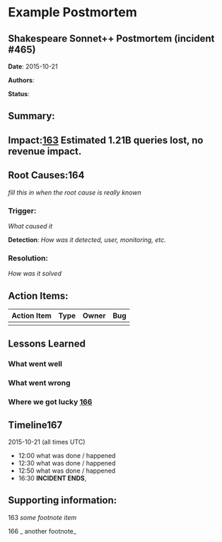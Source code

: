 # Example Postmortem

## Shakespeare Sonnet++ Postmortem (incident #465)

**Date**: 2015-10-21

**Authors**: 

**Status**: 

## Summary:



## Impact:[163](#163) Estimated 1.21B queries lost, no revenue impact.

## Root Causes:164

_fill this in when the root cause is really known_

### Trigger:
_What caused it_

**Detection**: 
_How was it detected, user, monitoring, etc._

### Resolution:

_How was it solved_

## Action Items:

|Action Item |Type |Owner |Bug|
|------------|---- |----- |---|
|            |     |      |   |

## Lessons Learned
### What went well


### What went wrong


### Where we got lucky [166](#166)



## Timeline167
2015-10-21 (all times UTC)

- 12:00 what was done / happened
- 12:30 what was done / happened
- 12:50 what was done / happened
- 16:30 **INCIDENT ENDS**, 

## Supporting information:

163 <a name="163"></a>_some footnote item_

166 <a name="166"></a>_ another footnote_